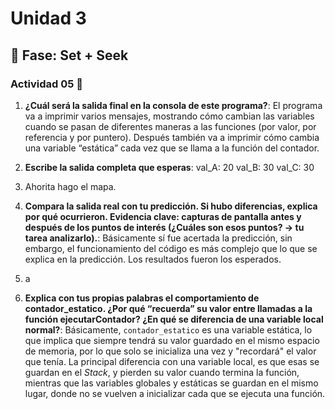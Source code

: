 # Unidad 3

## 🔎 Fase: Set + Seek

### Actividad 05 🐧  
1. **¿Cuál será la salida final en la consola de este programa?**: El programa va a imprimir varios mensajes, mostrando cómo cambian las variables cuando se pasan de diferentes maneras a las funciones (por valor, por referencia y por puntero).
Después también va a imprimir cómo cambia una variable “estática” cada vez que se llama a la función del contador.

2. **Escribe la salida completa que esperas**: val_A: 20 val_B: 30 val_C: 30

3. Ahorita hago el mapa.

4. **Compara la salida real con tu predicción. Si hubo diferencias, explica por qué ocurrieron. Evidencia clave: capturas de pantalla antes y después de los puntos de interés (¿Cuáles son esos puntos? -> tu tarea analizarlo).**: Básicamente sí fue acertada la predicción, sin embargo, el funcionamiento del código es más complejo que lo que se explica en la predicción. Los resultados fueron los esperados.

5. a

6. **Explica con tus propias palabras el comportamiento de contador_estatico. ¿Por qué “recuerda” su valor entre llamadas a la función ejecutarContador? ¿En qué se diferencia de una variable local normal?**: Básicamente, `contador_estatico` es una variable estática, lo que implica que siempre tendrá su valor guardado en el mismo espacio de memoria, por lo que solo se inicializa una vez y "recordará" el valor que tenía.
   La principal diferencia con una variable local, es que esas se guardan en el *Stack*, y pierden su valor cuando termina la función, mientras que las variables globales y estáticas se guardan en el mismo lugar, donde no se vuelven a inicializar cada que se ejecuta una función.
